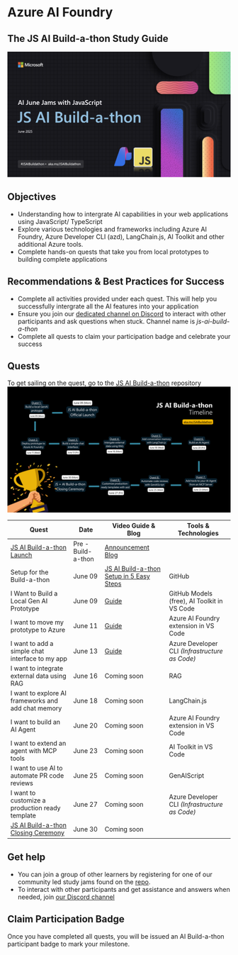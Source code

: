 # Azure AI Foundry

## The JS AI Build-a-thon Study Guide

![banner](/jsai-buildathon-assets/build-a-thon-banner.png)

## Objectives 

- Understanding how to intergrate AI capabilities in your web applications using JavaScript/ TypeScript
- Explore various technologies and frameworks including Azure AI Foundry, Azure Developer CLI (azd), LangChain.js, AI Toolkit and other additional Azure tools.
- Complete hands-on quests that take you from local prototypes to building complete applications

## Recommendations & Best Practices for Success

- Complete all activities provided under each quest. This will help you successfully intergrate all the AI features into your application
- Ensure you join our [dedicated channel on Discord](https://aka.ms/JSAIonDiscord) to interact with other participants and ask questions when stuck. Channel name is _js-ai-build-a-thon_
- Complete all quests to claim your participation badge and celebrate your success

## Quests

To get sailing on the quest, go to the [JS AI Build-a-thon](http://aka.ms/JSAIBuildathon) repository
![timeline](/jsai-buildathon-assets/jsaibuildathon-timeline.png)

|**Quest**|**Date**|**Video Guide & Blog**|**Tools & Technologies**|
|----|----|----|----|
|[JS AI Build-a-thon Launch](https://developer.microsoft.com/en-us/reactor/events/25957/) |Pre - Build-a-thon|[Announcement Blog](https://techcommunity.microsoft.com/blog/AzureDevCommunityBlog/%F0%9F%9A%A8introducing-the-js-ai-build-a-thon-%F0%9F%9A%A8/4420474)||
|Setup for the Build-a-thon |June 09 |[JS AI Build-a-thon Setup in 5 Easy Steps](https://techcommunity.microsoft.com/blog/azuredevcommunityblog/js-ai-build-a-thon-setup-in-5-easy-steps/4421787)|GitHub|
|I Want to Build a Local Gen AI Prototype |June 09 |[Guide](https://aka.ms/JSAIBuildathonQuest1)|GitHub Models (free), AI Toolkit in VS Code|
|I want to move my prototype to Azure |June 11 |[Guide](https://aka.ms/JSAIBuildathonQuest2)|Azure AI Foundry extension in VS Code|
|I want to add a simple chat interface to my app |June 13 |[Guide](https://aka.ms/JSAIBuildathonQuest3)|Azure Developer CLI _(Infrastructure as Code)_|
|I want to integrate external data using RAG |June 16 |Coming soon|RAG|
|I want to explore AI frameworks and add chat memory |June 18 |Coming soon|LangChain.js|
|I want to build an AI Agent |June 20 |Coming soon|Azure AI Foundry extension in VS Code|
|I want to extend an agent with MCP tools |June 23 |Coming soon|AI Toolkit in VS Code|
|I want to use AI to automate PR code reviews |June 25 |Coming soon|GenAIScript|
|I want to customize a production ready template |June 27 |Coming soon|Azure Developer CLI _(Infrastructure as Code)_|
|[JS AI Build-a-thon Closing Ceremony](https://developer.microsoft.com/en-us/reactor/events/25958/) |June 30|Coming soon||

## Get help
- You can join a group of other learners by registering for one of our community led study jams found on the [repo](https://github.com/Azure-Samples/JS-AI-Build-a-thon?tab=readme-ov-file#-get-help).
- To interact with other participants and get assistance and answers when needed, join [our Discord channel](https://aka.ms/JSAIonDiscord)

## Claim Participation Badge
Once you have completed all quests, you will be issued an AI Build-a-thon participant badge to mark your milestone. 
